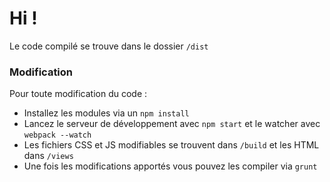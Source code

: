 # Hi !
Le code compilé se  trouve dans le dossier `/dist`

### Modification
Pour toute modification du code :
* Installez les modules via un `npm install`
* Lancez le serveur de développement avec `npm start` et le watcher avec `webpack --watch`
* Les fichiers CSS et JS modifiables se trouvent dans `/build` et les HTML dans `/views`
* Une fois les modifications apportés vous pouvez les compiler via `grunt`
